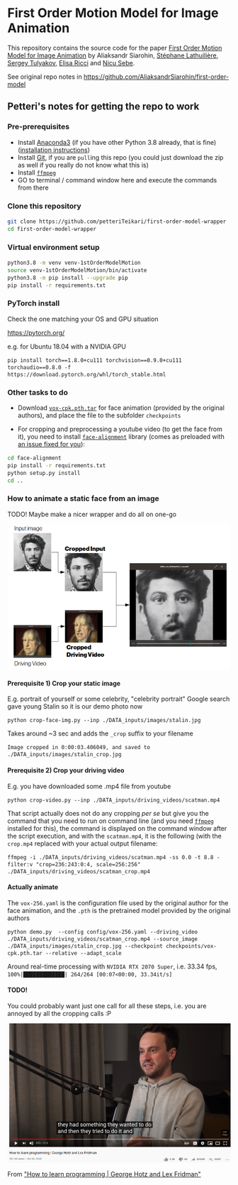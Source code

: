 # First Order Motion Model for Image Animation

This repository contains the source code for the paper [First Order Motion Model for Image Animation](https://papers.nips.cc/paper/8935-first-order-motion-model-for-image-animation) by Aliaksandr Siarohin, [Stéphane Lathuilière](http://stelat.eu), [Sergey Tulyakov](http://stulyakov.com), [Elisa Ricci](http://elisaricci.eu/) and [Nicu Sebe](http://disi.unitn.it/~sebe/).

See original repo notes in https://github.com/AliaksandrSiarohin/first-order-model

## Petteri's notes for getting the repo to work 

### Pre-prerequisites

* Install [Anaconda3](https://www.anaconda.com/products/individual#windows) (if you have other Python 3.8 already, that is fine) ([installation instructions](https://docs.anaconda.com/anaconda/install/windows/))
* Install [Git](https://git-scm.com/book/en/v2/Getting-Started-Installing-Git), if you are `pull`ing this repo (you could just download the zip as well if you really do not know what this is)
* Install [`ffmpeg`](https://ffmpeg.org/download.html) 
* GO to terminal / command window here and execute the commands from there

### Clone this repository

```bash
git clone https://github.com/petteriTeikari/first-order-model-wrapper
cd first-order-model-wrapper
```

### Virtual environment setup

```bash
python3.8 -m venv venv-1stOrderModelMotion
source venv-1stOrderModelMotion/bin/activate
python3.8 -m pip install --upgrade pip
pip install -r requirements.txt
```

### PyTorch install

Check the one matching your OS and GPU situation

https://pytorch.org/

e.g. for Ubuntu 18.04 with a NVIDIA GPU

```
pip install torch==1.8.0+cu111 torchvision==0.9.0+cu111 torchaudio==0.8.0 -f https://download.pytorch.org/whl/torch_stable.html
```

### Other tasks to do 

* Download [`vox-cpk.pth.tar`](https://drive.google.com/file/d/1_v_xW1V52gZCZnXgh1Ap_gwA9YVIzUnS/view?usp=sharing) for face animation (provided by the original authors), and place the file to the subfolder `checkpoints`

* For cropping and preprocessing a youtube video (to get the face from it), you need to install [`face-alignment`](https://github.com/1adrianb/face-alignment) library (comes as preloaded with [an issue fixed for you]()):

```bash
cd face-alignment
pip install -r requirements.txt
python setup.py install
cd ..
```

### How to animate a static face from an image

TODO! Maybe make a nicer wrapper and do all on one-go

![](doc/workflow.png)

#### Prerequisite 1) Crop your static image 

E.g. portrait of yourself or some celebrity, "celebrity portrait" Google search gave young Stalin so it is our demo photo now

```
python crop-face-img.py --inp ./DATA_inputs/images/stalin.jpg
```

Takes around ~3 sec and adds the `_crop` suffix to your filename

```
Image cropped in 0:00:03.406049, and saved to ./DATA_inputs/images/stalin_crop.jpg
```

#### Prerequisite 2) Crop your driving video

E.g. you have downloaded some .mp4 file from youtube

```
python crop-video.py --inp ./DATA_inputs/driving_videos/scatman.mp4
```

That script actually does not do any cropping _per se_ but give you the command that you need to run on command line (and you need [`ffmpeg`](https://ffmpeg.org/download.html) installed for this), the command is displayed on the command window after the script execution, and with the `scatman.mp4`, it is the following (with the `crop.mp4` replaced with your actual output filename:

```
ffmpeg -i ./DATA_inputs/driving_videos/scatman.mp4 -ss 0.0 -t 8.8 -filter:v "crop=236:243:0:4, scale=256:256" ./DATA_inputs/driving_videos/scatman_crop.mp4
```

#### Actually animate

The `vox-256.yaml` is the configuration file used by the original author for the face animation, and the `.pth` is the pretrained model provided by the original authors

```
python demo.py  --config config/vox-256.yaml --driving_video ./DATA_inputs/driving_videos/scatman_crop.mp4 --source_image ./DATA_inputs/images/stalin_crop.jpg --checkpoint checkpoints/vox-cpk.pth.tar --relative --adapt_scale
```

Around real-time processing with `NVIDIA RTX 2070 Super`, i.e. 33.34 fps, `100%|█████████████| 264/264 [00:07<00:00, 33.34it/s]`

#### TODO! 

You could probably want just one call for all these steps, i.e. you are annoyed by all the cropping calls :P

![learn to code](doc/learn_to_code.png)

From ["How to learn programming | George Hotz and Lex Fridman"](https://youtu.be/NjYICpXJ03M)

